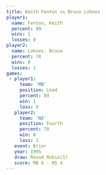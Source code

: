 ```yaml
---
title: Keith Fenton vs Bruce Lohnes
player1:             
  name: Fenton, Keith
  percent: 89        
  wins: 1            
  losses: 0          
player2:             
  name: Lohnes, Bruce
  percent: 78        
  wins: 0            
  losses: 1          
games:
 - player1:        
     team: 'MB'    
     position: Lead
     percent: 89   
     win: 1        
     loss: 0       
   player2:          
     team: 'NS'      
     position: Fourth
     percent: 78     
     win: 0          
     loss: 1         
   event: Brier        
   year: 1995          
   draw: Round Robin(1)
   score: MB 6 - NS 4  
---
```

